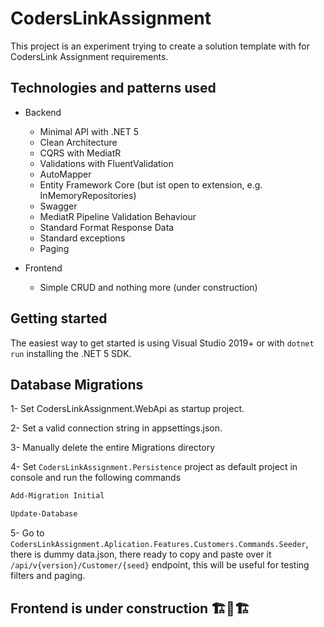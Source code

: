 ﻿# CodersLinkAssignment

This project is an experiment trying to create a solution template with for CodersLink Assignment requirements.



## Technologies and patterns used

- Backend
  - Minimal API with .NET 5
  - Clean Architecture
  - CQRS with MediatR
  - Validations with FluentValidation
  - AutoMapper
  - Entity Framework Core (but ist open to extension, e.g. InMemoryRepositories)
  - Swagger
  - MediatR Pipeline Validation Behaviour
  - Standard Format Response Data
  - Standard exceptions
  - Paging


- Frontend
  - Simple CRUD and nothing more (under construction)


## Getting started

The easiest way to get started is using Visual Studio 2019+ or with `dotnet run` installing the .NET 5 SDK.

## Database Migrations

1- Set CodersLinkAssignment.WebApi as startup project.

2- Set a valid connection string in appsettings.json.

3- Manually delete the entire Migrations directory

4- Set ```CodersLinkAssignment.Persistence``` project as default project in console and run the following commands

```bash
Add-Migration Initial
```
```bash
Update-Database
```


5- Go to ```CodersLinkAssignment.Aplication.Features.Customers.Commands.Seeder```, there is dummy data.json, there ready to copy and paste over it 
```/api/v{version}/Customer/{seed}``` endpoint, this will be useful for testing filters and paging. 


## Frontend is under construction 🏗️🚧🏗️
